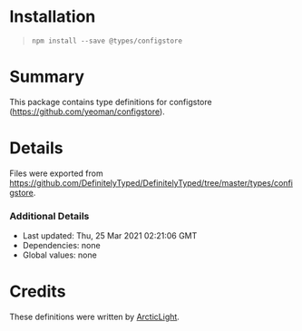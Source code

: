 # Installation
> `npm install --save @types/configstore`

# Summary
This package contains type definitions for configstore (https://github.com/yeoman/configstore).

# Details
Files were exported from https://github.com/DefinitelyTyped/DefinitelyTyped/tree/master/types/configstore.

### Additional Details
 * Last updated: Thu, 25 Mar 2021 02:21:06 GMT
 * Dependencies: none
 * Global values: none

# Credits
These definitions were written by [ArcticLight](https://github.com/ArcticLight).
